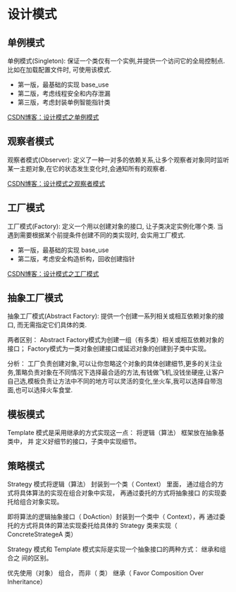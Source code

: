 # 设计模式
## 单例模式
单例模式(Singleton): 保证一个类仅有一个实例,并提供一个访问它的全局控制点. 比如在加载配置文件时, 可使用该模式. 

- 第一版，最基础的实现 base_use
- 第二版，考虑线程安全和内存泄漏
- 第三版，考虑封装单例智能指针类

[CSDN博客：设计模式之单例模式](https://blog.csdn.net/baidu_15952103/article/details/105024142)

## 观察者模式
观察者模式(Observer): 定义了一种一对多的依赖关系,让多个观察者对象同时监听某一主题对象,在它的状态发生变化时,会通知所有的观察者. 

[CSDN博客：设计模式之观察者模式](https://blog.csdn.net/baidu_15952103/article/details/105024777)



## 工厂模式
工厂模式(Factory): 定义一个用以创建对象的接口, 让子类决定实例化哪个类. 
当遇到需要根据某个前提条件创建不同的类实现时, 会实用工厂模式. 

- 第一版，最基础的实现 base_use
- 第二版，考虑安全构造析构，回收创建指针

[CSDN博客：设计模式之工厂模式](https://blog.csdn.net/baidu_15952103/article/details/105024777)


## 抽象工厂模式
抽象工厂模式(Abstract Factory): 提供一个创建一系列相关或相互依赖对象的接口, 而无需指定它们具体的类. 

两者区别：
Abstract Factory模式为创建一组（有多类）相关或相互依赖对象的接口；
Factory模式为一类对象创建接口或延迟对象的创建到子类中实现。

分析：
工厂负责创建对象,可以让你忽略这个对象的具体创建细节,更多的关注业务,策略负责对象在不同情况下选择最合适的方法,有钱做飞机,没钱坐硬座,让客户自己选,模板负责让方法中不同的地方可以灵活的变化,坐火车,我可以选择自带泡面,也可以选择火车食堂.

## 模板模式
Template 模式是采用继承的方式实现这一点： 将逻辑（算法） 框架放在抽象基类中， 并
定义好细节的接口，子类中实现细节。

## 策略模式
Strategy 模式将逻辑（算法） 封装到一个类（ Context）
里面， 通过组合的方式将具体算法的实现在组合对象中实现， 再通过委托的方式将抽象接口
的实现委托给组合对象实现。 

即将算法的逻辑抽象接口（ DoAction）封装到一个类中（ Context），再
通过委托的方式将具体的算法实现委托给具体的 Strategy 类来实现（ ConcreteStrategeA
类）

Strategy 模式和 Template 模式实际是实现一个抽象接口的两种方式： 继承和组合之
间的区别。

优先使用（对象） 组合， 而非（ 类） 继承（ Favor
Composition Over Inheritance）